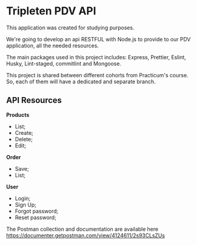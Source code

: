 # Tripleten PDV API

This application was created for studying purposes.

We're going to develop an api RESTFUL with Node.js to provide to our PDV application, all the needed resources.

The main packages used in this project includes: Express, Prettier, Eslint, Husky, Lint-staged, commitlint and Mongoose.

This project is shared between different cohorts from Practicum's course.
So, each of them will have a dedicated and separate branch.

## API Resources

**Products**

- List;
- Create;
- Delete;
- Edit;

**Order**

- Save;
- List;

**User**

- Login;
- Sign Up;
- Forgot password;
- Reset password;

The Postman collection and documentation are available here https://documenter.getpostman.com/view/4124611/2s93CLsZUs
